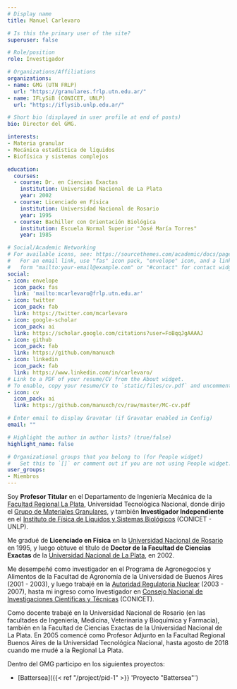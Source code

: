 ```yaml
---
# Display name
title: Manuel Carlevaro

# Is this the primary user of the site?
superuser: false

# Role/position
role: Investigador

# Organizations/Affiliations
organizations:
- name: GMG (UTN FRLP)
  url: "https://granulares.frlp.utn.edu.ar/"
- name: IFLySiB (CONICET, UNLP)
  url: "https://iflysib.unlp.edu.ar/"

# Short bio (displayed in user profile at end of posts)
bio: Director del GMG.

interests:
- Materia granular
- Mecánica estadística de líquidos
- Biofísica y sistemas complejos

education:
  courses:
  - course: Dr. en Ciencias Exactas
    institution: Universidad Nacional de La Plata
    year: 2002
  - course: Licenciado en Física
    institution: Universidad Nacional de Rosario
    year: 1995
  - course: Bachiller con Orientación Biológica
    institution: Escuela Normal Superior "José María Torres"
    year: 1985

# Social/Academic Networking
# For available icons, see: https://sourcethemes.com/academic/docs/page-builder/#icons
#   For an email link, use "fas" icon pack, "envelope" icon, and a link in the
#   form "mailto:your-email@example.com" or "#contact" for contact widget.
social:
- icon: envelope
  icon_pack: fas
  link: 'mailto:mcarlevaro@frlp.utn.edu.ar'
- icon: twitter
  icon_pack: fab
  link: https://twitter.com/mcarlevaro
- icon: google-scholar
  icon_pack: ai
  link: https://scholar.google.com/citations?user=FoBqqJgAAAAJ
- icon: github
  icon_pack: fab
  link: https://github.com/manuxch
- icon: linkedin
  icon_pack: fab
  link: https://www.linkedin.com/in/carlevaro/
# Link to a PDF of your resume/CV from the About widget.
# To enable, copy your resume/CV to `static/files/cv.pdf` and uncomment the lines below.
- icon: cv
  icon_pack: ai
  link: https://github.com/manuxch/cv/raw/master/MC-cv.pdf

# Enter email to display Gravatar (if Gravatar enabled in Config)
email: ""

# Highlight the author in author lists? (true/false)
highlight_name: false

# Organizational groups that you belong to (for People widget)
#   Set this to `[]` or comment out if you are not using People widget.
user_groups:
- Miembros
---
```


Soy **Profesor Titular** en el Departamento de Ingeniería Mecánica de la
[Facultad Regional La Plata][1], Universidad Tecnológica Nacional, donde dirijo el
[Grupo de Materiales Granulares][2], y también **Investigador Independiente** en el
[Instituto de Física de Líquidos y Sistemas Biológicos][3] (CONICET - UNLP).

[1]: https://www.frlp.utn.edu.ar/
[2]: http://granulares.frlp.utn.edu.ar/
[3]: https://iflysib.unlp.edu.ar/

Me gradué de **Licenciado en Física** en la [Universidad Nacional de Rosario][4]
en 1995, y luego obtuve el título de **Doctor de la Facultad de Ciencias Exactas** de la
[Universidad Nacional de La Plata][5], en 2002.

[4]: https://unr.edu.ar/
[5]: https://unlp.edu.ar/

Me desempeñé como investigador en el Programa de Agronegocios y Alimentos de la Facultad de 
Agronomía de la Universidad de Buenos Aires (2001 - 2003), y luego trabajé en la
[Autoridad Regulatoria Nuclear][6] (2003 - 2007), hasta mi ingreso como Investigador en
[Consejo Nacional de Investigaciones Científicas y Técnicas][7] (CONICET).

[6]: https://www.argentina.gob.ar/arn
[7]: https://www.conicet.gov.ar/

Como docente trabajé en la Universidad Nacional de Rosario (en las facultades de
Ingeniería, Medicina, Veterinaria y Bioquímica y Farmacia), también en la Facultad de
Ciencias Exactas de la Universidad Nacional de La Plata. En 2005 comencé como Profesor
Adjunto en la Facultad Regional Buenos Aires de la Universidad Tecnológica Nacional,
hasta agosto de 2018 cuando me mudé a la Regional La Plata.

Dentro del GMG participo en los siguientes proyectos:
<!-- COMMENT OUT: - {{< staticref "en/project/pid-1/" "newtab" >}} Battersea {{< /staticref >}} -->
- [Battersea]({{< ref "/project/pid-1" >}} 'Proyecto "Battersea"')

<!-- COMMENT: El link a proyectos u otras páginas dentro del sitio se debe escribir en
minúsculas, sin utilizar guiones bajos -->
